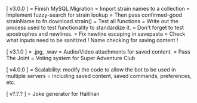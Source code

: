 [ v3.0.0 ]
= Finish MySQL Migration
  = Import strain names to a collection
  = Implement fuzzy-search for strain lookup
  = Then pass confirmed-good strainName to fn.download.strain()
= Test all functions
  = Write out the process used to test functionality to standardize it.
  = Don't forget to test apostrophes and newlines.
= Fix newline escaping in savepasta
= Check what inputs need to be sanitized
! Name checking for saving content !

[ v3.1.0 ]
= .jpg, .wav
= Audio/Video attachments for saved content.
= Pass The Joint
= Voting system for Super Adventure Club


[ v4.0.0 ]
= Scalability: modify the code to allow the bot to be used in multiple servers
  = including saved content, saved commands, preferences, etc.

[ v?.?.? ]
= Joke generator for Hallihan